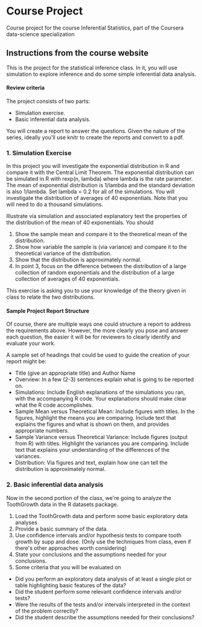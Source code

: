# Course Project
Course project for the course Inferential Statistics, part of the Coursera data-science specialization

## Instructions from the course website

This is the project for the statistical inference class. In it, you will use simulation to explore inference and do some simple inferential data analysis.

#### Review criteria

The project consists of two parts:
* Simulation exercise.
* Basic inferential data analysis.
  
You will create a report to answer the questions. Given the nature of the series, ideally you'll use knitr to create the reports and convert to a pdf.

### 1. Simulation Exercise

In this project you will investigate the exponential distribution in R and compare it with the Central Limit Theorem. The exponential distribution can be simulated in R with rexp(n, lambda) where lambda is the rate parameter. The mean of exponential distribution is 1/lambda and the standard deviation is also 1/lambda. Set lambda = 0.2 for all of the simulations. You will investigate the distribution of averages of 40 exponentials. Note that you will need to do a thousand simulations.

Illustrate via simulation and associated explanatory text the properties of the distribution of the mean of 40 exponentials. You should

1. Show the sample mean and compare it to the theoretical mean of the distribution.
1. Show how variable the sample is (via variance) and compare it to the theoretical variance of the distribution.
1. Show that the distribution is approximately normal.
1. In point 3, focus on the difference between the distribution of a large collection of random exponentials and the distribution of a large collection of averages of 40 exponentials.

This exercise is asking you to use your knowledge of the theory given in class to relate the two distributions.

#### Sample Project Report Structure

Of course, there are multiple ways one could structure a report to address the requirements above. However, the more clearly you pose and answer each question, the easier it will be for reviewers to clearly identify and evaluate your work.

A sample set of headings that could be used to guide the creation of your report might be:

* Title (give an appropriate title) and Author Name
* Overview: In a few (2-3) sentences explain what is going to be reported on.
* Simulations: Include English explanations of the simulations you ran, with the accompanying R code. Your explanations should make clear what the R code accomplishes.
* Sample Mean versus Theoretical Mean: Include figures with titles. In the figures, highlight the means you are comparing. Include text that explains the figures and what is shown on them, and provides appropriate numbers.
* Sample Variance versus Theoretical Variance: Include figures (output from R) with titles. Highlight the variances you are comparing. Include text that explains your understanding of the differences of the variances.
* Distribution: Via figures and text, explain how one can tell the distribution is approximately normal.

### 2. Basic inferential data analysis

Now in the second portion of the class, we're going to analyze the ToothGrowth data in the R datasets package.

1. Load the ToothGrowth data and perform some basic exploratory data analyses
1. Provide a basic summary of the data.
1. Use confidence intervals and/or hypothesis tests to compare tooth growth by supp and dose. (Only use the techniques from class, even if there's other approaches worth considering)
1. State your conclusions and the assumptions needed for your conclusions.
1. Some criteria that you will be evaluated on

* Did you perform an exploratory data analysis of at least a single plot or table highlighting basic features of the data?
* Did the student perform some relevant confidence intervals and/or tests?
* Were the results of the tests and/or intervals interpreted in the context of the problem correctly?
* Did the student describe the assumptions needed for their conclusions?